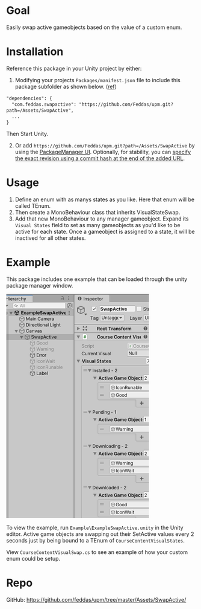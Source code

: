 # Goal

Easily swap active gameobjects based on the value of a custom enum.

# Installation

Reference this package in your Unity project by either:

1. Modifying your projects `Packages/manifest.json` file to include this package subfolder as shown below. ([ref](https://docs.unity3d.com/Manual/upm-git.html#subfolder))
```
"dependencies": {
  "com.feddas.swapactive": "https://github.com/Feddas/upm.git?path=/Assets/SwapActive",
  ...
}
```

Then Start Unity.

2. Or add `https://github.com/Feddas/upm.git?path=/Assets/SwapActive` by using the [PackageManager UI](https://docs.unity3d.com/Manual/upm-ui-giturl.html). Optionally, for stability, you can [specify the exact revision using a commit hash at the end of the added URL](https://docs.unity3d.com/Manual/upm-git.html#revision).

# Usage

1. Define an enum with as manys states as you like. Here that enum will be called TEnum.
2. Then create a MonoBehaviour class that inherits VisualStateSwap<TEnum>.
3. Add that new MonoBehaviour to any manager gameobject. Expand its `Visual States` field to set as many gameobjects as you'd like to be active for each state. Once a gameobject is assigned to a state, it will be inactived for all other states.

# Example

This package includes one example that can be loaded through the unity package manager window.

![CourseContentVisualSwap Inspector](Samples~/Example/ExampleSwapActive.png)

To view the example, run `Example\ExampleSwapActive.unity` in the Unity editor. Active game objects are swapping out their SetActive values every 2 seconds just by being bound to a TEnum of `CourseContentVisualStates`.

View `CourseContentVisualSwap.cs` to see an example of how your custom enum could be setup.

# Repo

GitHub: https://github.com/feddas/upm/tree/master/Assets/SwapActive/
